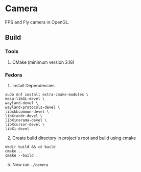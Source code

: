 # Camera
FPS and Fly camera in OpenGL.

## Build
### Tools
1. CMake (minimum version 3.18)
### Fedora
1. Install Dependencies

```
sudo dnf install extra-cmake-modules \
mesa-libGL-devel \
wayland-devel \
wayland-protocols-devel \
libxkbcommon-devel \
libXrandr-devel \
libXinerama-devel \
libXcursor-devel \
libXi-devel
```

2. Create build directory in project's root and build using cmake

```
mkdir build && cd build
cmake ..
cmake --build .
```

5. Now run ```./camera```
